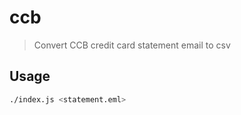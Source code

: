 # ccb

> Convert CCB credit card statement email to csv

## Usage

```bash
./index.js <statement.eml>
```

